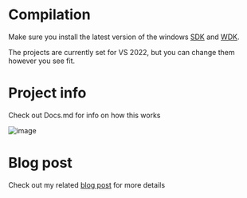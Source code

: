 # Compilation
Make sure you install the latest version of the windows [SDK](https://developer.microsoft.com/en-us/windows/downloads/windows-sdk/) and [WDK](https://learn.microsoft.com/en-us/windows-hardware/drivers/download-the-wdk).

The projects are currently set for VS 2022, but you can change them however you see fit.

# Project info
Check out Docs.md for info on how this works

![image](https://github.com/cutecatsandvirtualmachines/cutecatsandvirtualmachines.github.io/assets/145232977/c049a2ac-cd78-4f68-87a4-38e48eb13e28)

# Blog post
Check out my related [blog post](https://cutecatsandvirtualmachines.github.io/2023/09/17/protect-against-dma.html) for more details
